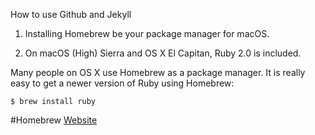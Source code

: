 How to use Github and Jekyll

1. Installing Homebrew be your package manager for macOS.

2. On macOS (High) Sierra and OS X El Capitan, Ruby 2.0 is included.

Many people on OS X use Homebrew as a package manager. It is really easy to get a newer version of Ruby using Homebrew:

`$ brew install ruby`


#Homebrew
[Website](https://brew.sh/)
